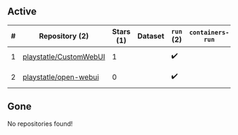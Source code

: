 ## Active
| # | Repository (2) | Stars (1) | Dataset | `run` (2) | `containers-run` | Last Modified |
| --- | --- | --- | --- | --- | --- | --- |
| 1 | [playstatle/CustomWebUI](https://github.com/playstatle/CustomWebUI) | 1 |  | :heavy_check_mark: |  | 2025-03-10 07:10:03+00:00 |
| 2 | [playstatle/open-webui](https://github.com/playstatle/open-webui) | 0 |  | :heavy_check_mark: |  | 2025-03-04 10:23:43+00:00 |

## Gone
No repositories found!
